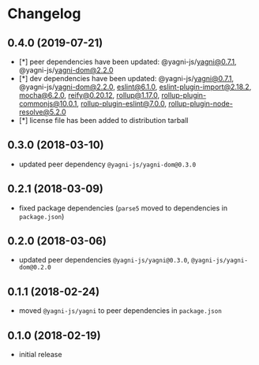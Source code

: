 # Changelog


## 0.4.0 (2019-07-21)

- [*] peer dependencies have been updated: @yagni-js/yagni@0.7.1,
    @yagni-js/yagni-dom@2.2.0
- [*] dev dependencies have been updated: @yagni-js/yagni@0.7.1,
    @yagni-js/yagni-dom@2.2.0, eslint@6.1.0, eslint-plugin-import@2.18.2,
    mocha@6.2.0, reify@0.20.12, rollup@1.17.0, rollup-plugin-commonjs@10.0.1,
    rollup-plugin-eslint@7.0.0, rollup-plugin-node-resolve@5.2.0
- [*] license file has been added to distribution tarball


## 0.3.0 (2018-03-10)

- updated peer dependency `@yagni-js/yagni-dom@0.3.0`


## 0.2.1 (2018-03-09)

- fixed package dependencies (`parse5` moved to dependencies in `package.json`)


## 0.2.0 (2018-03-06)

- updated peer dependencies `@yagni-js/yagni@0.3.0`,
    `@yagni-js/yagni-dom@0.2.0`


## 0.1.1 (2018-02-24)

- moved `@yagni-js/yagni` to peer dependencies in `package.json`


## 0.1.0 (2018-02-19)

- initial release
